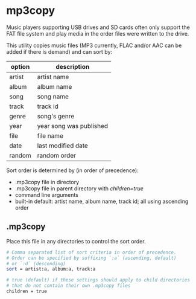 # mp3copy

Music players supporting USB drives and SD cards often only support the FAT file system and play media in the order files were written to the drive.

This utility copies music files (MP3 currently, FLAC and/or AAC can be added if there is demand) and can sort by:

| option | description             |
| ------ | -----------             |
| artist | artist name             |
| album  | album name              |
| song   | song name               |
| track  | track id                |
| genre  | song's genre            |
| year   | year song was published |
| file   | file name               |
| date   | last modified date      |
| random | random order            |

Sort order is determined by (in order of precedence):

* .mp3copy file in directory
* .mp3copy file in parent directory with *children=true*
* command line arguments
* built-in default: artist name, album name, track id; all using ascending order

## .mp3copy

Place this file in any directories to control the sort order.

```bash
# Comma separated list of sort criteria in order of precedence.
# Order can be specified by suffixing `:a` (ascending, default)
# or `:d` (descending)
sort = artist:a, album:a, track:a

# true (default) if these settings should apply to child directories
# that do not contain their own .mp3copy files
children = true
```
